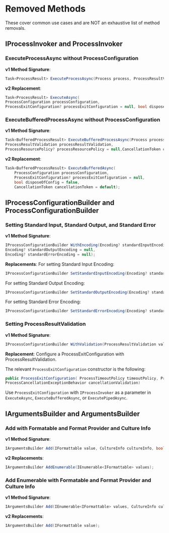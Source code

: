 # Removed Methods
These cover common use cases and are NOT an exhaustive list of method removals.

## IProcessInvoker and ProcessInvoker

### ExecuteProcessAsync without ProcessConfiguration

**v1 Method Signature**:
```csharp
Task<ProcessResult> ExecuteProcessAsync(Process process, ProcessResultValidation processResultValidation, ProcessResourcePolicy? processResourcePolicy = null, CancellationToken cancellationToken = default);
```

**v2 Replacement**:
```csharp
Task<ProcessResult> ExecuteAsync(
ProcessConfiguration processConfiguration,
ProcessExitConfiguration? processExitConfiguration = null, bool disposeOfConfig = false,CancellationToken cancellationToken = default);
```

### ExecuteBufferedProcessAsync without ProcessConfiguration

**v1 Method Signature**:
```csharp
Task<BufferedProcessResult> ExecuteBufferedProcessAsync(Process process,
ProcessResultValidation processResultValidation,
ProcessResourcePolicy? processResourcePolicy = null,CancellationToken cancellationToken = default);
```

**v2 Replacement**:
```csharp
Task<BufferedProcessResult> ExecuteBufferedAsync(
    ProcessConfiguration processConfiguration,
    ProcessExitConfiguration? processExitConfiguration = null,
    bool disposeOfConfig = false,
    CancellationToken cancellationToken = default);
```

## IProcessConfigurationBuilder and ProcessConfigurationBuilder

### Setting Standard Input, Standard Output, and Standard Error
**v1 Method Signature**:
```csharp
IProcessConfigurationBuilder WithEncoding(Encoding? standardInputEncoding = null,
Encoding? standardOutputEncoding = null,
Encoding? standardErrorEncoding = null);
```

**Replacements**:
For setting Standard Input Encoding:
```csharp
IProcessConfigurationBuilder SetStandardInputEncoding(Encoding? standardInputEncoding = null);
```

For setting Standard Output Encoding:
```csharp
IProcessConfigurationBuilder SetStandardOutputEncoding(Encoding? standardOutputEncoding = null);
```

For setting Standard Error Encoding:
```csharp
IProcessConfigurationBuilder SetStandardErrorEncoding(Encoding? standardErrorEncoding = null);
```

### Setting ProcessResultValidation
**v1 Method Signature**:
```csharp
IProcessConfigurationBuilder WithValidation(ProcessResultValidation validation);
```

**Replacement**:
Configure a ProcessExitConfiguration with ProcessResultValidation.

The relevant ``ProcessExitConfiguration`` constructor is the following:
```csharp
public ProcessExitConfiguration( ProcessTimeoutPolicy timeoutPolicy, ProcessResultValidation resultValidation,
ProcessCancellationExceptionBehavior cancellationValidation)
```

Use ``ProcessExitConfiguration`` with ``IProcessInvoker`` as a parameter in ``ExecuteAsync``, ``ExecuteBufferedAsync``, or ``ExecutePipedAsync``.

## IArgumentsBuilder and ArgumentsBuilder

### Add with Formatable and Format Provider and Culture Info
**v1 Method Signature**:
```csharp
IArgumentsBuilder Add(IFormattable value, CultureInfo cultureInfo, bool escapeSpecialChars);
```

**v2 Replacements**:
```csharp
IArgumentsBuilder AddEnumerable(IEnumerable<IFormattable> values);
```

### Add Enumerable with Formatable and Format Provider and Culture Info
**v1 Method Signature**:
```csharp
IArgumentsBuilder Add(IEnumerable<IFormattable> values, CultureInfo cultureInfo, bool escapeSpecialChars);
```

**v2 Replacements**:
```csharp
IArgumentsBuilder Add(IFormattable value);
```